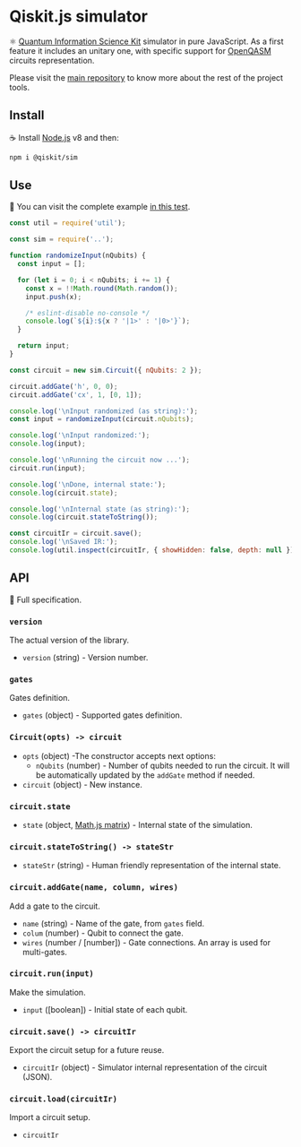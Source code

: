 # Qiskit.js simulator

:atom_symbol: [Quantum Information Science Kit](https://developer.ibm.com/open/openprojects/qiskit) simulator in pure JavaScript. As a first feature it includes an unitary one, with specific support for [OpenQASM](https://github.com/IBM/qisim.js-openqasm) circuits representation.

Please visit the [main repository](https://github.com/Qiskit/qiskit-js) to know more about the rest of the project tools.

## Install

:coffee: Install [Node.js](https://nodejs.org/download) v8 and then:

```sh
npm i @qiskit/sim
```

## Use

:pencil: You can visit the complete example [in this test](./test/functional/run.js).

```js
const util = require('util');

const sim = require('..');

function randomizeInput(nQubits) {
  const input = [];

  for (let i = 0; i < nQubits; i += 1) {
    const x = !!Math.round(Math.random());
    input.push(x);

    /* eslint-disable no-console */
    console.log(`${i}:${x ? '|1>' : '|0>'}`);
  }

  return input;
}

const circuit = new sim.Circuit({ nQubits: 2 });

circuit.addGate('h', 0, 0);
circuit.addGate('cx', 1, [0, 1]);

console.log('\nInput randomized (as string):');
const input = randomizeInput(circuit.nQubits);

console.log('\nInput randomized:');
console.log(input);

console.log('\nRunning the circuit now ...');
circuit.run(input);

console.log('\nDone, internal state:');
console.log(circuit.state);

console.log('\nInternal state (as string):');
console.log(circuit.stateToString());

const circuitIr = circuit.save();
console.log('\nSaved IR:');
console.log(util.inspect(circuitIr, { showHidden: false, depth: null }));
```

## API

:eyes: Full specification.

### `version`

The actual version of the library.

* `version` (string) - Version number.

### `gates`

Gates definition.

* `gates` (object) - Supported gates definition.

### `Circuit(opts) -> circuit`

* `opts` (object) -The constructor accepts next options:
  * `nQubits` (number) - Number of qubits needed to run the circuit. It will be automatically updated by the `addGate` method if needed.
* `circuit` (object) - New instance.

### `circuit.state`

* `state` (object, [Math.js matrix](http://mathjs.org/docs/datatypes/matrices.html)) - Internal state of the simulation.

### `circuit.stateToString() -> stateStr`

* `stateStr` (string) - Human friendly representation of the internal state.

### `circuit.addGate(name, column, wires)`

Add a gate to the circuit.

* `name` (string) - Name of the gate, from `gates` field.
* `colum` (number) - Qubit to connect the gate.
* `wires` (number / [number]) - Gate connections. An array is used for multi-gates.

### `circuit.run(input)`

Make the simulation.

* `input` ([boolean]) - Initial state of each qubit.

### `circuit.save() -> circuitIr`

Export the circuit setup for a future reuse.

* `circuitIr` (object) - Simulator internal representation of the circuit (JSON).

### `circuit.load(circuitIr)`

Import a circuit setup.

* `circuitIr`
